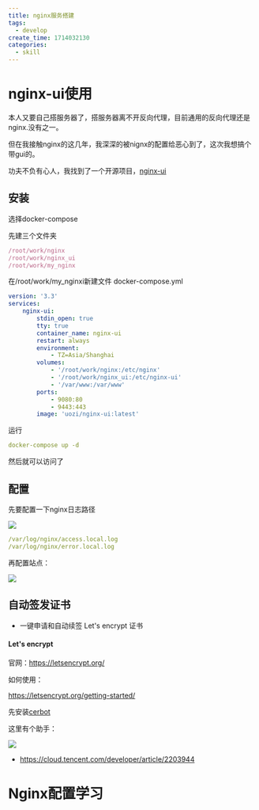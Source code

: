 ```yaml
---
title: nginx服务搭建
tags:
  - develop
create_time: 1714032130
categories:
  - skill
---
```



# nginx-ui使用

本人又要自己搭服务器了，搭服务器离不开反向代理，目前通用的反向代理还是nginx.没有之一。

但在我接触nginx的这几年，我深深的被nignx的配置给恶心到了，这次我想搞个带gui的。

功夫不负有心人，我找到了一个开源项目，[nginx-ui](https://github.com/0xJacky/nginx-ui)

## 安装

 选择docker-compose

先建三个文件夹

```ts
/root/work/nginx
/root/work/nginx_ui
/root/work/my_nginx
```

在/root/work/my_nginxi新建文件  docker-compose.yml 

```yaml
version: '3.3'
services:
    nginx-ui:
        stdin_open: true
        tty: true
        container_name: nginx-ui
        restart: always
        environment:
            - TZ=Asia/Shanghai
        volumes:
            - '/root/work/nginx:/etc/nginx'
            - '/root/work/nginx_ui:/etc/nginx-ui'
            - '/var/www:/var/www'
        ports:
            - 9080:80
            - 9443:443
        image: 'uozi/nginx-ui:latest'
```

运行

```yaml
docker-compose up -d
```

然后就可以访问了

## 配置

先要配置一下nginx日志路径 

<img src="/assets/HYSBb3E9doRNegxoPRFclIGbnif.png" src-width="565" class="m-auto" src-height="233" align="center"/>

```yaml
/var/log/nginx/access.local.log
/var/log/nginx/error.local.log
```

再配置站点：

<img src="/assets/MopJbQS5aoM3vpxkRKicr46wnQh.png" src-width="181" class="m-auto" src-height="268" align="center"/>

## 自动签发证书

- 一键申请和自动续签 Let's encrypt 证书

#### Let's encrypt

官网：https://letsencrypt.org/

如何使用：

https://letsencrypt.org/getting-started/

先安装[cerbot](https://certbot.eff.org/instructions?ws=nginx&os=centosrhel7)

这里有个助手：

<img src="/assets/XBlGbIVgJonm8zxXuNLcnrArnzg.png" src-width="1088" class="m-auto" src-height="93" align="center"/>

- https://cloud.tencent.com/developer/article/2203944

# Nginx配置学习

